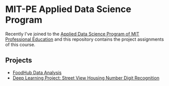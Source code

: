 # MIT-PE Applied Data Science Program

Recently I've joined to the [Applied Data Science Program of MIT Professional Education](https://professional.mit.edu/course-catalog/applied-data-science-program-leveraging-ai-effective-decision-making) and this repository contains the project assignments of this course.

## Projects
- [FoodHub Data Analysis](https://github.com/muscak/MIT-PE-Applied-Data-Science-Program/tree/master/FoodHub%20Data%20Analysis)
- [Deep Learning Project: Street View Housing Number Digit Recognition]()
